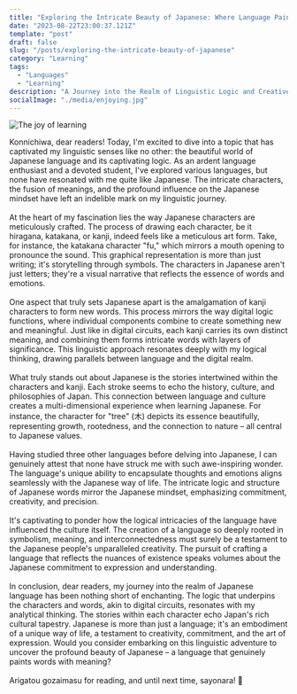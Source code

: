 ```yaml
---
title: "Exploring the Intricate Beauty of Japanese: Where Language Paints Meaning"
date: "2023-08-22T23:00:37.121Z"
template: "post"
draft: false
slug: "/posts/exploring-the-intricate-beauty-of-japanese"
category: "Learning"
tags:
  - "Languages"
  - "Learning"
description: "A Journey into the Realm of Linguistic Logic and Creative Expression"
socialImage: "./media/enjoying.jpg"
---
```


![The joy of learning](/media/enjoying.jpg)

Konnichiwa, dear readers! Today, I'm excited to dive into a topic that has captivated my linguistic senses like no other: the beautiful world of Japanese language and its captivating logic. As an ardent language enthusiast and a devoted student, I've explored various languages, but none have resonated with me quite like Japanese. The intricate characters, the fusion of meanings, and the profound influence on the Japanese mindset have left an indelible mark on my linguistic journey.
<br/><br/>
At the heart of my fascination lies the way Japanese characters are meticulously crafted. The process of drawing each character, be it hiragana, katakana, or kanji, indeed feels like a meticulous art form. Take, for instance, the katakana character "fu," which mirrors a mouth opening to pronounce the sound. This graphical representation is more than just writing; it's storytelling through symbols. The characters in Japanese aren't just letters; they're a visual narrative that reflects the essence of words and emotions.
<br/><br/>
One aspect that truly sets Japanese apart is the amalgamation of kanji characters to form new words. This process mirrors the way digital logic functions, where individual components combine to create something new and meaningful. Just like in digital circuits, each kanji carries its own distinct meaning, and combining them forms intricate words with layers of significance. This linguistic approach resonates deeply with my logical thinking, drawing parallels between language and the digital realm.
<br/><br/>
What truly stands out about Japanese is the stories intertwined within the characters and kanji. Each stroke seems to echo the history, culture, and philosophies of Japan. This connection between language and culture creates a multi-dimensional experience when learning Japanese. For instance, the character for "tree" (木) depicts its essence beautifully, representing growth, rootedness, and the connection to nature – all central to Japanese values.
<br/><br/>
Having studied three other languages before delving into Japanese, I can genuinely attest that none have struck me with such awe-inspiring wonder. The language's unique ability to encapsulate thoughts and emotions aligns seamlessly with the Japanese way of life. The intricate logic and structure of Japanese words mirror the Japanese mindset, emphasizing commitment, creativity, and precision.
<br/><br/>
It's captivating to ponder how the logical intricacies of the language have influenced the culture itself. The creation of a language so deeply rooted in symbolism, meaning, and interconnectedness must surely be a testament to the Japanese people's unparalleled creativity. The pursuit of crafting a language that reflects the nuances of existence speaks volumes about the Japanese commitment to expression and understanding.
<br/><br/>
In conclusion, dear readers, my journey into the realm of Japanese language has been nothing short of enchanting. The logic that underpins the characters and words, akin to digital circuits, resonates with my analytical thinking. The stories within each character echo Japan's rich cultural tapestry. Japanese is more than just a language; it's an embodiment of a unique way of life, a testament to creativity, commitment, and the art of expression. Would you consider embarking on this linguistic adventure to uncover the profound beauty of Japanese – a language that genuinely paints words with meaning?
<br/><br/>
Arigatou gozaimasu for reading, and until next time, sayonara! 🎌